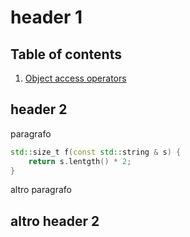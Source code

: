 <h1>header 1</h1>

<nav>
    <h2>Table of contents</h2>
    <ol>
        <li><a href="#access">Object access operators</a></li>
    </ol>
</nav>

<h2>header 2</h2>
<p>
paragrafo
</p>

```cpp
std::size_t f(const std::string & s) {
    return s.lentgth() * 2;
}
```

<p>
altro paragrafo
</p>

<h2> altro header 2 </h2>

